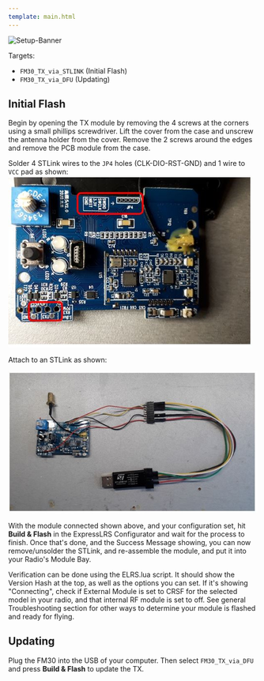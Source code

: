 ```yaml
---
template: main.html
---
```


![Setup-Banner](https://raw.githubusercontent.com/ExpressLRS/ExpressLRS-hardware/master/img/quick-start.png)

Targets:

- `FM30_TX_via_STLINK` (Initial Flash)
- `FM30_TX_via_DFU` (Updating)

## Initial Flash

Begin by opening the TX module by removing the 4 screws at the corners using a small phillips screwdriver.
Lift the cover from the case and unscrew the antenna holder from the cover. Remove the 2 screws around the edges and remove the PCB module from the case.

Solder 4 STLink wires to the `JP4` holes (CLK-DIO-RST-GND) and 1 wire to `VCC` pad as shown:
![wiring](https://github.com/ExpressLRS/ExpressLRS-Hardware/blob/master/img/siyi/jupa/Siyi-4.JPG?raw=true)

Attach to an STLink as shown:

![stlinked](https://github.com/ExpressLRS/ExpressLRS-Hardware/blob/master/img/siyi/jupa/Siyi-5.JPG?raw=true)

With the module connected shown above, and your configuration set, hit **Build & Flash** in the ExpressLRS Configurator and wait for the process to finish. Once that's done, and the Success Message showing, you can now remove/unsolder the STLink, and re-assemble the module, and put it into your Radio's Module Bay.

Verification can be done using the ELRS.lua script. It should show the Version Hash at the top, as well as the options you can set. If it's showing "Connecting", check if External Module is set to CRSF for the selected model in your radio, and that internal RF module is set to off. See general Troubleshooting section for other ways to determine your module is flashed and ready for flying.

## Updating
Plug the FM30 into the USB of your computer. Then select `FM30_TX_via_DFU` and press **Build & Flash** to update the TX.